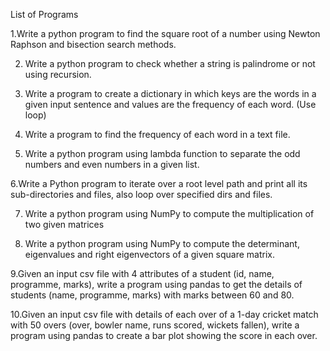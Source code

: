 List of Programs

1.Write a python program to find the square root of a number using Newton Raphson and bisection
search methods.

2. Write a python program to check whether a string is palindrome or not using recursion.

3. Write a program to create a dictionary in which keys are the words in a given input sentence and
values are the frequency of each word. (Use loop)

4. Write a program to find the frequency of each word in a text file.

5. Write a python program using lambda function to separate the odd numbers and even numbers in
a given list.

6.Write a Python program to iterate over a root level path and print all its sub-directories and files,
also loop over specified dirs and files.

7. Write a python program using NumPy to compute the multiplication of two given matrices

8. Write a python program using NumPy to compute the determinant, eigenvalues and right
eigenvectors of a given square matrix.

9.Given an input csv file with 4 attributes of a student (id, name, programme, marks), write a program
using pandas to get the details of students (name, programme, marks) with marks between 60 and 80.

10.Given an input csv file with details of each over of a 1-day cricket match with 50 overs (over,
bowler name, runs scored, wickets fallen), write a program using pandas to create a bar plot
showing the score in each over.
